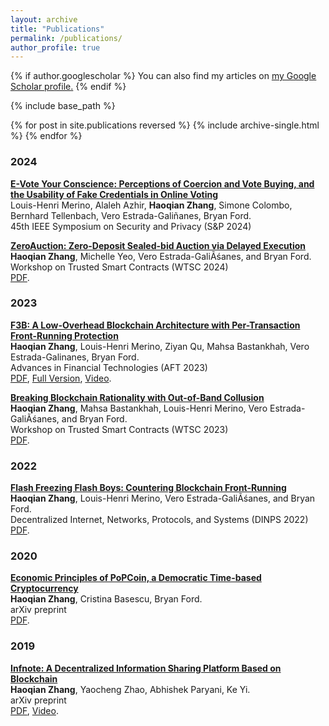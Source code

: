 ```yaml
---
layout: archive
title: "Publications"
permalink: /publications/
author_profile: true
---
```


{% if author.googlescholar %}
  You can also find my articles on <u><a href="{{author.googlescholar}}">my Google Scholar profile</a>.</u>
{% endif %}

{% include base_path %}

{% for post in site.publications reversed %}
  {% include archive-single.html %}
{% endfor %}

### 2024

<b>[E-Vote Your Conscience: Perceptions of Coercion and Vote Buying, and the Usability of Fake Credentials in Online Voting](https://bford.info/pub/sec/trip-usability/)</b> <br>
Louis-Henri Merino, Alaleh Azhir, <b>Haoqian Zhang</b>, Simone Colombo, Bernhard Tellenbach, Vero Estrada-Galiñanes, Bryan Ford. <br>
45th IEEE Symposium on Security and Privacy (S&P 2024) <br>

<b>[ZeroAuction: Zero-Deposit Sealed-bid Auction via Delayed Execution](https://eprint.iacr.org/2024/189.pdf)</b> <br>
<b>Haoqian Zhang</b>, Michelle Yeo, Vero Estrada-GaliÃśanes, and Bryan Ford.  <br>
Workshop on Trusted Smart Contracts (WTSC 2024) <br>
<a href="https://eprint.iacr.org/2024/189.pdf">PDF</a>.

### 2023

<b>[F3B: A Low-Overhead Blockchain Architecture with Per-Transaction Front-Running Protection](https://arxiv.org/abs/2205.08529)</b> <br>
<b>Haoqian Zhang</b>, Louis-Henri Merino, Ziyan Qu, Mahsa Bastankhah, Vero Estrada-Galinanes, Bryan Ford. <br>
Advances in Financial Technologies (AFT 2023) <br>
<a href="{{url}}/files/23-F3B-AFT.pdf">PDF</a>, <a href="https://arxiv.org/pdf/2205.08529">Full Version</a>, <a href="https://www.youtube.com/watch?v=g1qyFeDvMSY">Video</a>.

<b>[Breaking Blockchain Rationality with Out-of-Band Collusion](https://arxiv.org/abs/2305.00554)</b> <br>
<b>Haoqian Zhang</b>, Mahsa Bastankhah, Louis-Henri Merino, Vero Estrada-GaliÃśanes, and Bryan Ford.  <br>
Workshop on Trusted Smart Contracts (WTSC 2023) <br>
<a href="https://arxiv.org/abs/2305.00554">PDF</a>.

### 2022

<b>[Flash Freezing Flash Boys: Countering Blockchain Front-Running](https://ieeexplore.ieee.org/document/9951166)</b> <br>
<b>Haoqian Zhang</b>, Louis-Henri Merino, Vero Estrada-GaliÃśanes, and Bryan Ford.  <br>
Decentralized Internet, Networks, Protocols, and Systems (DINPS 2022) <br>
<a href="{{url}}/files/22-F3B-DINPS.pdf">PDF</a>.

### 2020

<b>[Economic Principles of PoPCoin, a Democratic Time-based Cryptocurrency](https://arxiv.org/abs/2011.01712)</b> <br>
<b>Haoqian Zhang</b>, Cristina Basescu, Bryan Ford.  <br>
arXiv preprint <br>
<a href="https://arxiv.org/pdf/2011.01712.pdf">PDF</a>.

### 2019

<b>[Infnote: A Decentralized Information Sharing Platform Based on Blockchain](https://arxiv.org/abs/2002.04533)</b> <br>
<b>Haoqian Zhang</b>, Yaocheng Zhao, Abhishek Paryani, Ke Yi. <br>
arXiv preprint <br>
<a href="https://arxiv.org/pdf/2002.04533.pdf">PDF</a>, <a href="https://www.google.com/url?sa=t&rct=j&q=&esrc=s&source=web&cd=&cad=rja&uact=8&ved=2ahUKEwjvl5-lqNv8AhVN_rsIHfNeAbEQtwJ6BAgMEAI&url=https%3A%2F%2Fwww.youtube.com%2Fwatch%3Fv%3D027QOEJRqKY&usg=AOvVaw3ob63SLoyK-YSfF9W1LZNu">Video</a>.